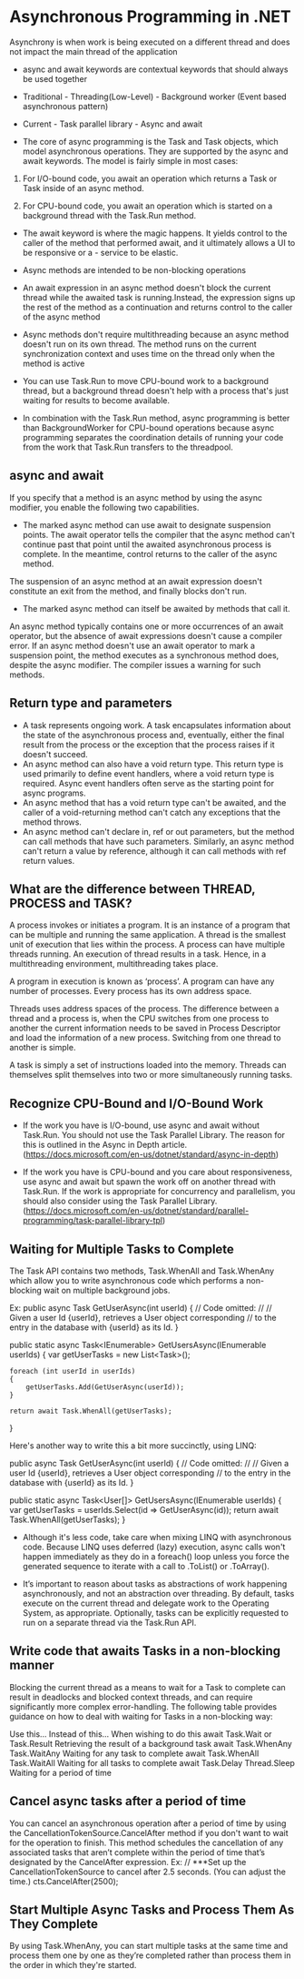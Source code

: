 # Asynchronous Programming in .NET

Asynchrony is when work is being executed on a different thread and does not impact the main thread of the application

- async and await keywords are contextual keywords that should always be used together

- Traditional - Threading(Low-Level) - Background worker (Event based asynchronous pattern)
- Current - Task parallel library - Async and await

- The core of async programming is the Task and Task<T> objects, which model asynchronous operations. They are supported by the async and await keywords. The model is fairly simple in most cases:

1. For I/O-bound code, you await an operation which returns a Task or Task<T> inside of an async method.

2. For CPU-bound code, you await an operation which is started on a background thread with the Task.Run method.

- The await keyword is where the magic happens. It yields control to the caller of the method that performed await, and it ultimately allows a UI to be responsive or a - service to be elastic.

- Async methods are intended to be non-blocking operations
- An await expression in an async method doesn't block the current thread while the awaited task is running.Instead, the expression signs up the rest of the method as a continuation and returns control to the caller of the async method

- Async methods don't require multithreading because an async method doesn't run on its own thread. The method runs on the current synchronization context and uses time on the thread only when the method is active

- You can use Task.Run to move CPU-bound work to a background thread, but a background thread doesn't help with a process that's just waiting for results to become available.

- In combination with the Task.Run method, async programming is better than BackgroundWorker for CPU-bound operations because async programming separates the coordination details of running your code from the work that Task.Run transfers to the threadpool.

## async and await

If you specify that a method is an async method by using the async modifier, you enable the following two capabilities.

- The marked async method can use await to designate suspension points. The await operator tells the compiler that the async method can't continue past that point until the awaited asynchronous process is complete. In the meantime, control returns to the caller of the async method.

The suspension of an async method at an await expression doesn't constitute an exit from the method, and finally blocks don't run.

- The marked async method can itself be awaited by methods that call it.

An async method typically contains one or more occurrences of an await operator, but the absence of await expressions doesn't cause a compiler error. If an async method doesn't use an await operator to mark a suspension point, the method executes as a synchronous method does, despite the async modifier. The compiler issues a warning for such methods.

## Return type and parameters

- A task represents ongoing work. A task encapsulates information about the state of the asynchronous process and, eventually, either the final result from the process or the exception that the process raises if it doesn't succeed.
- An async method can also have a void return type. This return type is used primarily to define event handlers, where a void return type is required. Async event handlers often serve as the starting point for async programs.
- An async method that has a void return type can't be awaited, and the caller of a void-returning method can't catch any exceptions that the method throws.
- An async method can't declare in, ref or out parameters, but the method can call methods that have such parameters. Similarly, an async method can't return a value by reference, although it can call methods with ref return values.

## What are the difference between THREAD, PROCESS and TASK?

A process invokes or initiates a program. It is an instance of a program that can be multiple and running the same application. A thread is the smallest unit of execution that lies within the process. A process can have multiple threads running. An execution of thread results in a task. Hence, in a multithreading environment, multithreading takes place.

A program in execution is known as ‘process’. A program can have any number of processes. Every process has its own address space.

Threads uses address spaces of the process. The difference between a thread and a process is, when the CPU switches from one process to another the current information needs to be saved in Process Descriptor and load the information of a new process. Switching from one thread to another is simple.

A task is simply a set of instructions loaded into the memory. Threads can themselves split themselves into two or more simultaneously running tasks.

## Recognize CPU-Bound and I/O-Bound Work

- If the work you have is I/O-bound, use async and await without Task.Run. You should not use the Task Parallel Library. The reason for this is outlined in the Async in Depth article. (https://docs.microsoft.com/en-us/dotnet/standard/async-in-depth)

- If the work you have is CPU-bound and you care about responsiveness, use async and await but spawn the work off on another thread with Task.Run. If the work is appropriate for concurrency and parallelism, you should also consider using the Task Parallel Library. (https://docs.microsoft.com/en-us/dotnet/standard/parallel-programming/task-parallel-library-tpl)

## Waiting for Multiple Tasks to Complete

The Task API contains two methods, Task.WhenAll and Task.WhenAny which allow you to write asynchronous code which performs a non-blocking wait on multiple background jobs.

Ex:
public async Task<User> GetUserAsync(int userId)
{
// Code omitted:
//
// Given a user Id {userId}, retrieves a User object corresponding
// to the entry in the database with {userId} as its Id.
}

public static async Task<IEnumerable<User>> GetUsersAsync(IEnumerable<int> userIds)
{
var getUserTasks = new List<Task<User>>();

    foreach (int userId in userIds)
    {
        getUserTasks.Add(GetUserAsync(userId));
    }

    return await Task.WhenAll(getUserTasks);

}

Here's another way to write this a bit more succinctly, using LINQ:

public async Task<User> GetUserAsync(int userId)
{
// Code omitted:
//
// Given a user Id {userId}, retrieves a User object corresponding
// to the entry in the database with {userId} as its Id.
}

public static async Task<User[]> GetUsersAsync(IEnumerable<int> userIds)
{
var getUserTasks = userIds.Select(id => GetUserAsync(id));
return await Task.WhenAll(getUserTasks);
}

- Although it's less code, take care when mixing LINQ with asynchronous code. Because LINQ uses deferred (lazy) execution, async calls won't happen immediately as they do in a foreach() loop unless you force the generated sequence to iterate with a call to .ToList() or .ToArray().

- It’s important to reason about tasks as abstractions of work happening asynchronously, and not an abstraction over threading. By default, tasks execute on the current thread and delegate work to the Operating System, as appropriate. Optionally, tasks can be explicitly requested to run on a separate thread via the Task.Run API.

## Write code that awaits Tasks in a non-blocking manner

Blocking the current thread as a means to wait for a Task to complete can result in deadlocks and blocked context threads, and can require significantly more complex error-handling. The following table provides guidance on how to deal with waiting for Tasks in a non-blocking way:

Use this...             Instead of this...          When wishing to do this
await                   Task.Wait or Task.Result    Retrieving the result of a background task
await Task.WhenAny      Task.WaitAny                Waiting for any task to complete
await Task.WhenAll      Task.WaitAll                Waiting for all tasks to complete
await Task.Delay        Thread.Sleep                Waiting for a period of time

## Cancel async tasks after a period of time
You can cancel an asynchronous operation after a period of time by using the CancellationTokenSource.CancelAfter method if you don't want to wait for the operation to finish. This method schedules the cancellation of any associated tasks that aren’t complete within the period of time that’s designated by the CancelAfter expression.
Ex:     // ***Set up the CancellationTokenSource to cancel after 2.5 seconds. (You can adjust the time.)
        cts.CancelAfter(2500);

## Start Multiple Async Tasks and Process Them As They Complete 
By using Task.WhenAny, you can start multiple tasks at the same time and process them one by one as they’re completed rather than process them in the order in which they're started.